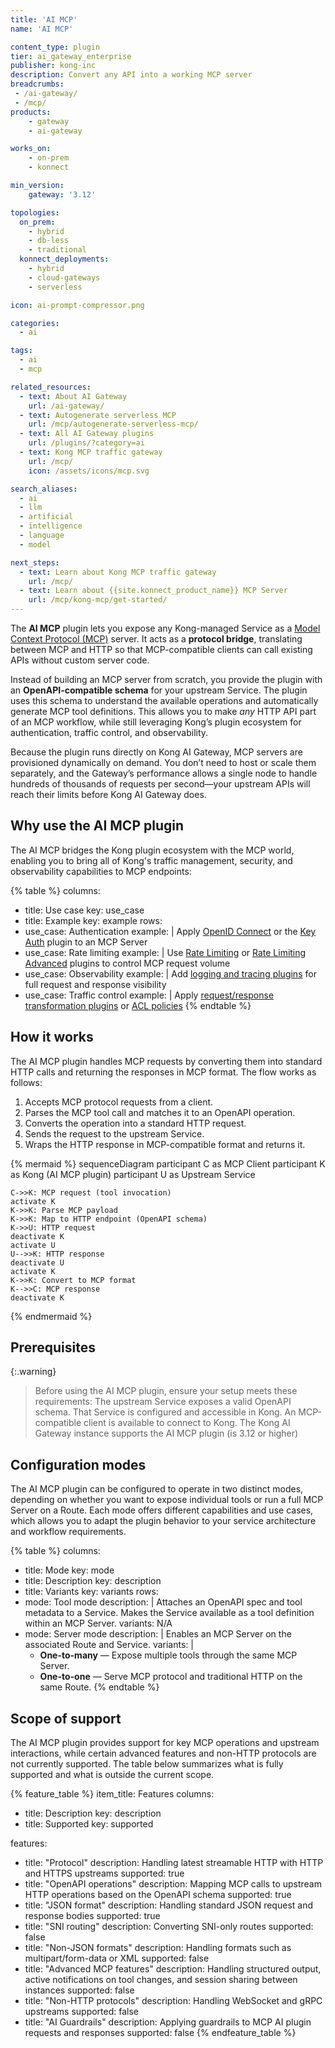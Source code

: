 ```yaml
---
title: 'AI MCP'
name: 'AI MCP'

content_type: plugin
tier: ai_gateway_enterprise
publisher: kong-inc
description: Convert any API into a working MCP server
breadcrumbs:
 - /ai-gateway/
 - /mcp/
products:
    - gateway
    - ai-gateway

works_on:
    - on-prem
    - konnect

min_version:
    gateway: '3.12'

topologies:
  on_prem:
    - hybrid
    - db-less
    - traditional
  konnect_deployments:
    - hybrid
    - cloud-gateways
    - serverless

icon: ai-prompt-compressor.png

categories:
  - ai

tags:
  - ai
  - mcp

related_resources:
  - text: About AI Gateway
    url: /ai-gateway/
  - text: Autogenerate serverless MCP
    url: /mcp/autogenerate-serverless-mcp/
  - text: All AI Gateway plugins
    url: /plugins/?category=ai
  - text: Kong MCP traffic gateway
    url: /mcp/
    icon: /assets/icons/mcp.svg

search_aliases:
  - ai
  - llm
  - artificial
  - intelligence
  - language
  - model

next_steps:
  - text: Learn about Kong MCP traffic gateway
    url: /mcp/
  - text: Learn about {{site.konnect_product_name}} MCP Server
    url: /mcp/kong-mcp/get-started/
---
```

The **AI MCP** plugin lets you expose any Kong-managed Service as a [Model Context Protocol (MCP)](https://modelcontextprotocol.io/) server. It acts as a **protocol bridge**, translating between MCP and HTTP so that MCP-compatible clients can call existing APIs without custom server code.

Instead of building an MCP server from scratch, you provide the plugin with an **OpenAPI-compatible schema** for your upstream Service. The plugin uses this schema to understand the available operations and automatically generate MCP tool definitions. This allows you to make *any* HTTP API part of an MCP workflow, while still leveraging Kong’s plugin ecosystem for authentication, traffic control, and observability.

Because the plugin runs directly on Kong AI Gateway, MCP servers are provisioned dynamically on demand. You don’t need to host or scale them separately, and the Gateway’s performance allows a single node to handle hundreds of thousands of requests per second—your upstream APIs will reach their limits before Kong AI Gateway does.

## Why use the AI MCP plugin

The AI MCP bridges the Kong plugin ecosystem with the MCP world, enabling you to bring all of Kong's traffic management, security, and observability capabilities to MCP endpoints:

<!-- vale off -->
{% table %}
columns:
  - title: Use case
    key: use_case
  - title: Example
    key: example
rows:
  - use_case: Authentication
    example: |
      Apply [OpenID Connect](/plugins/openid-connect/) or the [Key Auth](/plugins/key-auth/) plugin to an MCP Server
  - use_case: Rate limiting
    example: |
      Use [Rate Limiting](/plugins/rate-limiting/) or [Rate Limiting Advanced](/plugins/rate-limiting-advanced) plugins to control MCP request volume
  - use_case: Observability
    example: |
      Add [logging and tracing plugins](/plugins/?category=logging) for full request and response visibility
  - use_case: Traffic control
    example: |
      Apply [request/response transformation plugins](/plugins/?category=transformations) or [ACL policies](/plugins/acl/)
{% endtable %}
<!-- vale on -->

## How it works

The AI MCP plugin handles MCP requests by converting them into standard HTTP calls and returning the responses in MCP format. The flow works as follows:

1. Accepts MCP protocol requests from a client.
2. Parses the MCP tool call and matches it to an OpenAPI operation.
3. Converts the operation into a standard HTTP request.
4. Sends the request to the upstream Service.
5. Wraps the HTTP response in MCP-compatible format and returns it.

<!-- vale off -->
{% mermaid %}
sequenceDiagram
    participant C as MCP Client
    participant K as Kong (AI MCP plugin)
    participant U as Upstream Service

    C->>K: MCP request (tool invocation)
    activate K
    K->>K: Parse MCP payload
    K->>K: Map to HTTP endpoint (OpenAPI schema)
    K->>U: HTTP request
    deactivate K
    activate U
    U-->>K: HTTP response
    deactivate U
    activate K
    K->>K: Convert to MCP format
    K-->>C: MCP response
    deactivate K
{% endmermaid %}
<!-- vale on -->

## Prerequisites

{:.warning}
> Before using the AI MCP plugin, ensure your setup meets these requirements:
> The upstream Service exposes a valid OpenAPI schema.
> That Service is configured and accessible in Kong.
> An MCP-compatible client is available to connect to Kong.
> The Kong AI Gateway instance supports the AI MCP plugin (is 3.12 or higher)

## Configuration modes

The AI MCP plugin can be configured to operate in two distinct modes, depending on whether you want to expose individual tools or run a full MCP Server on a Route. Each mode offers different capabilities and use cases, which allows you to adapt the plugin behavior to your service architecture and workflow requirements.

<!-- vale off -->
{% table %}
columns:
  - title: Mode
    key: mode
  - title: Description
    key: description
  - title: Variants
    key: variants
rows:
  - mode: Tool mode
    description: |
      Attaches an OpenAPI spec and tool metadata to a Service.
      Makes the Service available as a tool definition within an MCP Server.
    variants: N/A
  - mode: Server mode
    description: |
      Enables an MCP Server on the associated Route and Service.
    variants: |
      - **One-to-many** — Expose multiple tools through the same MCP Server.
      - **One-to-one** — Serve MCP protocol and traditional HTTP on the same Route.
{% endtable %}
<!-- vale on -->

## Scope of support

The AI MCP plugin provides support for key MCP operations and upstream interactions, while certain advanced features and non-HTTP protocols are not currently supported. The table below summarizes what is fully supported and what is outside the current scope.

<!-- vale off -->
{% feature_table %}
item_title: Features
columns:
  - title: Description
    key: description
  - title: Supported
    key: supported

features:
  - title: "Protocol"
    description: Handling latest streamable HTTP with HTTP and HTTPS upstreams
    supported: true
  - title: "OpenAPI operations"
    description: Mapping MCP calls to upstream HTTP operations based on the OpenAPI schema
    supported: true
  - title: "JSON format"
    description: Handling standard JSON request and response bodies
    supported: true
  - title: "SNI routing"
    description: Converting SNI-only routes
    supported: false
  - title: "Non-JSON formats"
    description: Handling formats such as multipart/form-data or XML
    supported: false
  - title: "Advanced MCP features"
    description: Handling structured output, active notifications on tool changes, and session sharing between instances
    supported: false
  - title: "Non-HTTP protocols"
    description: Handling WebSocket and gRPC upstreams
    supported: false
  - title: "AI Guardrails"
    description: Applying guardrails to MCP AI plugin requests and responses
    supported: false
{% endfeature_table %}
<!-- vale on -->



